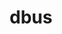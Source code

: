 ---
title: "dbus"
layout: cache
categories: [package, develop-2025-07-13]
meta: {"compilers": ["gcc@11.4.0"], "num_specs": 2, "num_specs_by_stack": {"e4s": 1, "hep": 1, "root": 2}, "oss": ["ubuntu22.04"], "platforms": ["linux"], "stacks": ["e4s", "hep", "root"], "targets": ["x86_64_v3"], "versions": ["1.16.2"]}
spec_details: [{"compiler": "gcc@11.4.0", "hash": "e6h73rtcwk5rzbdcmicllo2yqymhu7sz", "os": "ubuntu22.04", "platform": "linux", "size": "-", "stacks": ["e4s", "root"], "target": "x86_64_v3", "variants": ["build_system=meson", "buildtype=release", "default_library:=shared", "~strip", "system-socket=default", "~xml_docs"], "versions": ["1.16.2"]}, {"compiler": "gcc@11.4.0", "hash": "ryl63j7xvrd372zcuypyqobtay3vhn4b", "os": "ubuntu22.04", "platform": "linux", "size": "-", "stacks": ["hep", "root"], "target": "x86_64_v3", "variants": ["build_system=meson", "buildtype=release", "default_library:=shared", "~strip", "system-socket=default", "~xml_docs"], "versions": ["1.16.2"]}]
---